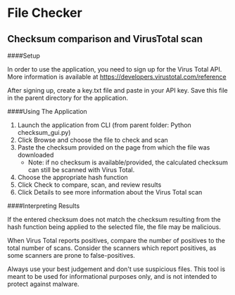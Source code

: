 # File Checker

## Checksum comparison and VirusTotal scan

####Setup

In order to use the application, you need to sign up for the Virus Total API. More information is available at https://developers.virustotal.com/reference

After signing up, create a key.txt file and paste in your API key. Save this file in the parent directory for the application.

####Using The Application

1. Launch the application from CLI (from parent folder: Python checksum_gui.py)
2. Click Browse and choose the file to check and scan
3. Paste the checksum provided on the page from which the file was downloaded
   - Note: if no checksum is available/provided, the calculated checksum can still be scanned with Virus Total.
4. Choose the appropriate hash function
5. Click Check to compare, scan, and review results
6. Click Details to see more information about the Virus Total scan


####Interpreting Results

If the entered checksum does not match the checksum resulting from the hash function being applied to the selected file, the file may be malicious.

When Virus Total reports positives, compare the number of positives to the total number of scans. Consider the scanners which report positives, as some scanners are prone to false-positives.

Always use your best judgement and don't use suspicious files. This tool is meant to be used for informational purposes only, and is not intended to protect against malware.
